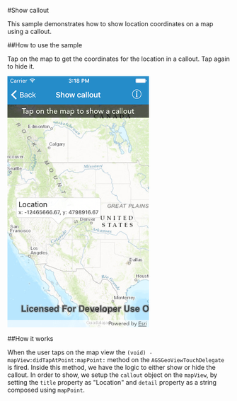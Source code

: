 #Show callout

This sample demonstrates how to show location coordinates on a map using a callout.

##How to use the sample

Tap on the map to get the coordinates for the location in a callout. Tap again to hide it.

![](image1.png)

##How it works

When the user taps on the map view the `(void) - mapView:didTapAtPoint:mapPoint:` method on the `AGSGeoViewTouchDelegate` is fired. Inside this method, we have the logic to either show or hide the callout. In order to show, we setup the `callout` object on the `mapView`, by setting the `title` property as "Location" and `detail` property as a string composed using `mapPoint`.






